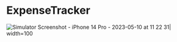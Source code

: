 # ExpenseTracker
![Simulator Screenshot - iPhone 14 Pro - 2023-05-10 at 11 22 31](https://github.com/GunchaSwift/ExpenseTracker/assets/97989957/7b3eeb2e-d929-417d-8426-d608a68e985a)| width=100
